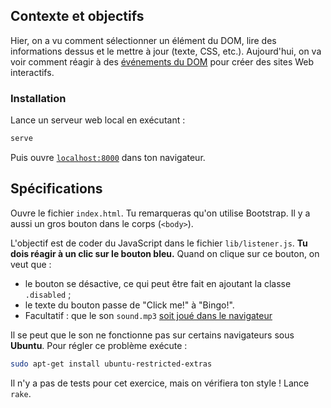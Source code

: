 ## Contexte et objectifs

Hier, on a vu comment sélectionner un élément du DOM, lire des informations dessus et le mettre à jour (texte, CSS, etc.). Aujourd'hui, on va voir comment réagir à des [événements du DOM](https://developer.mozilla.org/en-US/docs/Web/Events) pour créer des sites Web interactifs.

### Installation

Lance un serveur web local en exécutant :

```bash
serve
```

Puis ouvre [`localhost:8000`](http://localhost:8000) dans ton navigateur.

## Spécifications

Ouvre le fichier `index.html`. Tu remarqueras qu'on utilise Bootstrap. Il y a aussi un gros bouton dans le corps (`<body>`).

L'objectif est de coder du JavaScript dans le fichier `lib/listener.js`. **Tu dois réagir à un clic sur le bouton bleu.** Quand on clique sur ce bouton, on veut que :

- le bouton se désactive, ce qui peut être fait en ajoutant la classe `.disabled` ;
- le texte du bouton passe de "Click me!" à "Bingo!".
- Facultatif : que le son `sound.mp3` [soit joué dans le navigateur](https://stackoverflow.com/questions/9419263/playing-audio-with-javascript)

Il se peut que le son ne fonctionne pas sur certains navigateurs sous **Ubuntu**. Pour régler ce problème exécute :

```bash
sudo apt-get install ubuntu-restricted-extras
```

Il n'y a pas de tests pour cet exercice, mais on vérifiera ton style ! Lance `rake`.
